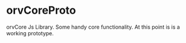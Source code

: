 # orvCoreProto
orvCore Js Library. Some handy core functionality. At this point is is a working prototype.
